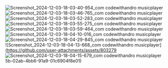 ![Screenshot_2024-12-03-18-03-40-954_com codewithandro musicplayer](https://github.com/user-attachments/assets/a4680d3e-f848-42e9-8dc8-0d90f4fd5e26)
![Screenshot_2024-12-03-18-03-46-765_com codewithandro musicplayer](https://github.com/user-attachments/assets/7bd7a116-15d5-4c0b-ac07-1a274622f746)
![Screenshot_2024-12-03-18-03-52-283_com codewithandro musicplayer](https://github.com/user-attachments/assets/3d3a88f9-da69-4c40-ad37-f519c6f2fb0c)
![Screenshot_2024-12-03-18-03-55-275_com codewithandro musicplayer](https://github.com/user-attachments/assets/bdc217d6-1686-4fa4-b0f4-2b4c0acfd236)
![Screenshot_2024-12-03-18-03-59-464_com codewithandro musicplayer](https://github.com/user-attachments/assets/7e729633-5e5f-40b0-be5a-66ecd4f2d87d)
![Screenshot_2024-12-03-18-04-10-016_com codewithandro musicplayer](https://github.com/user-attachments/assets/38c27710-1c38-4ccd-8580-f704a8d0f716)
![Screenshot_2024-12-03-18-04-29-845_com codewithandro musicplayer](https://github.com/user-attachments/assets/5ef81050-afe9-453b-8190-e70c548aa2c0)
![Screenshot_2024-12-03-18-04-13-668_com codewithandro musicplayer](https://github.com/user-attachments/assets/803279
![Screenshot_2024-12-03-18-04-15-679_com codewithandro musicplayer](https://github.com/user-attachments/assets/bc757411-0a42-4be7-94a7-d3b69470e941)
5b-02ab-4bb6-91a9-01c6904f8e01)

